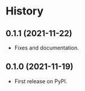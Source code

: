 # History

## 0.1.1 (2021-11-22)
- Fixes and documentation.

## 0.1.0 (2021-11-19)
- First release on PyPI.
